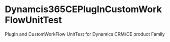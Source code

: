# Dynamcis365CEPlugInCustomWorkFlowUnitTest
PlugIn and CustomWorkFlow UnitTest for Dynamics CRM/CE product Family
